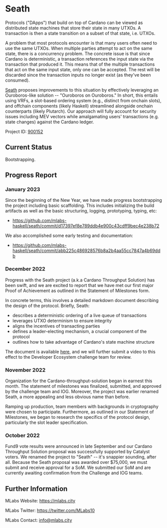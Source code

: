 # Seath 

Protocols ("DApps") that build on top of Cardano can be viewed as distributed state machines that store their state in many UTXOs. A transaction is then a state transition on a subset of that state, i.e. UTXOs.

A problem that most protocols encounter is that many users often need to use the same UTXOs. When multiple parties attempt to act on the same state, there is a concurrency problem. The concrete issue is that since Cardano is deterministic, a transaction references the input state via the transaction that produced it. This means that of the multiple transactions that act on the same input state, only one can be accepted. The rest will be discarded since the transaction inputs no longer exist (as they've been consumed).

[Seath](https://cardano.ideascale.com/c/idea/422388) proposes improvements to this situation by effectively leveraging an Ouroboros-like solution -- "Ouroboros on Ouroboros." In short, this entails using VRFs, a slot-based ordering system (e.g., distinct from onchain slots), and offchain components (likely Haskell) streamlined alongside onchain counterparts (likely Plutarch). Our approach will fully account for security issues including MEV vectors while amalgamating users' transactions (e.g. state changes) against the Cardano ledger.

Project ID: [900152](https://docs.google.com/spreadsheets/d/1bfnWFa94Y7Zj0G7dtpo9W1nAYGovJbswipxiHT4UE3g/edit#gid=917336114)

## Current Status

Bootstrapping.

## Progress Report

### January 2023

Since the beginning of the New Year, we have made progress bootstrapping the project including basic scaffolding. This includes initializing the build artifacts as well as the basic structuring, logging, prototyping, typing, etc:
* https://github.com/mlabs-haskell/seath/commit/d17397ef8e789ddb4e900c43cdff9bec4e238b72

We also accomplished some early testing and documentation:
* https://github.com/mlabs-haskell/seath/commit/abb225c486928576b8a2b4aa55cc7847a4b69ddb

### December 2022

Progress with the Seath project (a.k.a Cardano Throughput Solution) has been swift, and we are excited to report that we have met our first major Proof of Achievement as outlined in the Statement of Milestones form.

In concrete terms, this involves a detailed markdown document describing the design of the protocol. Briefly, Seath:

* describes a deterministic ordering of a live queue of transactions
* leverages UTXO determinism to ensure integrity
* aligns the incentives of transacting parties
* defines a leader-electing mechanism, a crucial component of the protocol
* outlines how to take advantage of Cardano's state machine structure

The document is available [here](https://github.com/mlabs-haskell/seath), and we will further submit a video to this effect to the Developer Ecosystem challenge team for review.

### November 2022

Organization for the Cardano-throughput-solution began in earnest this month. The statement of milestones was finalized, submitted, and approved by the challenge team and IOG. Moreover, the project was earlier renamed Seath, a more appealing and less obvious name than before.

Ramping up production, team members with backgrounds in cryptography were chosen to participate. Furthermore, as outlined in our Statement of Milestones, we began to research the specifics of the protocol design, particularly the slot leader specification. 

### October 2022

Fund9 vote results were announced in late September and our Cardano Throughput Solution proposal was successfully supported by Catalyst voters. We renamed the project to "Seath" -- it's snappier sounding, after all. Because the Seath proposal was awarded over $75,000, we must submit and receive approval for a SoM. We submitted our SoM and are currently awaiting confirmation from the Challenge and IOG teams.

## Further Information

MLabs Website: https://mlabs.city

MLabs Twitter: https://twitter.com/MLabs10

MLabs Contact: info@mlabs.city
